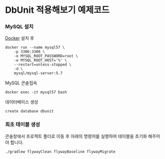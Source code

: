 # DbUnit 적용해보기 예제코드

### MySQL 설치
[Docker](https://www.docker.com/) 설치 후
```
docker run --name mysql57 \
    -p 3306:3306 \
    -e MYSQL_ROOT_PASSWORD=root \
    -e MYSQL_ROOT_HOST='%' \
    --restart=unless-stopped \
    -d \
    mysql/mysql-server:5.7
```
MySQL 콘솔접속
```
docker exec -it mysql57 bash
```
데이터베이스 생성
```
create database dbunit
```

### 최초 테이블 생성
콘솔창에서 프로젝트 폴더로 이동 후 아래의 명령어를 실행하여 테이블을 초기화 해주어야 합니다.
```
./gradlew flywayClean flywayBaseline flywayMigrate
```